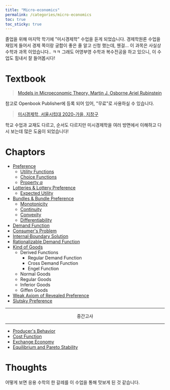 ```yaml
---
title: "Micro-economics"
permalink: /categories/micro-economics
toc: true
toc_sticky: true
---
```


졸업을 위해 마지막 학기에 "미시경제학" 수업을 듣게 되었습니다.
경제학원론 수업을 재밌게 들어서 경제 쪽이랑 궁합이 좋은 줄 알고 신청 했는데, 웬걸... 이 과목은 사실상 수학과 과목 이었습니다.. ㅋㅋ
그래도 어영부영 수학과 복수전공을 하고 있으니, 이 수업도 힘내서 잘 들어봅시다!

# Textbook

> [Models in Microeconomic Theory, Martin J. Osborne,Ariel Rubinstein](https://www.openbookpublishers.com/books/10.11647/obp.0361)

참고로 Openbook Publisher에 등록 되어 있어, "무료"로 사용하실 수 있습니다.

> [미시경제학, 서울시립대 2020-가을, 지창구](https://www.youtube.com/playlist?list=PLhsqVA2TJf4eJ9dcClZ80Ihgh0mCe6Ewv)

학교 수업과 교재도 다르고, 순서도 다르지만 미시경제학을 여러 방면에서 이해하고 다시 보는데 많은 도움이 되었습니다!


# Chaptors

- [Preference](/2025/03/05/preferences/)
  - [Utility Functions](/2025/03/10/utility-functions/)
  - [Choice Functions](/2025/03/12/choice-functions/)
  - [Property $\alpha$](/2025/03/17/property-alpha/)
- [Lotteries & Lottery Preference](/2025/03/19/lotteries/)
  - [Expected Utility](/2025/04/10/expected-utility/)
- [Bundles & Bundle Preference](/2025/04/12/bundles-of-goods/)
  - [Monotonicity](/2025/04/13/bundle-preference-monotonicity/)
  - [Continuity](/2025/04/14/bundle-preference-continuity/)
  - [Convexity](/2025/04/14/bundle-preference-convexity/)
  - [Differentiability](/2025/04/14/bundle-preference-differentiability/)
- [Demand Function](/2025/04/21/demand-function/)
- [Consumer's Problem](/2025/04/22/consumer-problem/)
- [Internal·Boundary Solution](/2025/05/10/internal-and-boundary-solution/)
- [Rationalizable Demand Function](/2025/05/10/rationalizable-demand-function/)
- [Kind of Goods](/2025/05/11/kind-of-goods/)
  - Derived Functions
    - Regular Demand Function
    - Cross Demand Function
    - Engel Function
  - Normal Goods
  - Regular Goods
  - Inferior Goods
  - Giffen Goods
- [Weak Axiom of Revealed Preference](/2025/05/11/weak-axiom-of-revealed-preferences/)
- [Slutsky Preference](/2025/05/12/slutsky-preference/)

<hr/>

<div style="text-align: center">

중간고사

</div>

<hr/>

- [Producer's Behavior](/2025/05/13/producer-behavior/)
- [Cost Function](/2025/05/14/cost-function/)
- [Exchange Economy](/2025/05/14/exchange-economy/)
- [Equilibrium and Pareto Stability](/2025/05/15/equilibrium-and-pareto-stability/)


# Thoughts

어떻게 보면 응용 수학의 한 갈레를 이 수업을 통해 맛보게 된 것 같습니다.

